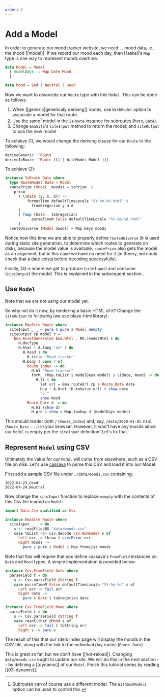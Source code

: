 ```yaml
---
order: 2
---
```


# Add a Model

In order to generate our mood tracker website, we need ... mood data, ie., the mood [[model]]. If we record our mood each day, then Haskell's `Map` type is one way to represent moods overtime.

```haskell
data Model = Model 
  { modelDays :: Map Date Mood 
  }

data Mood = Bad | Neutral | Good
```

Now we want to *associate* our `Route` type with this `Model`. This can be done as follows:

1. When [[generic|genericaly deriving]] routes, use `WithModel` option to associate a model for that route. 
2. Use the same[^same] model in the `IsRoute` instance for subroutes (here, `Date`). 
3. Change `EmaSite`'s `siteInput` method to return the model; and `siteOutput` to use the new model

[^same]: Subroutes can of course use a different model. The `WithSubModels` option can be used to control this.

To achieve (1), we would change the deriving clause for our `Route` to the following:

```haskell
deriveGeneric ''Route
deriveIsRoute ''Route [t|'[ WithModel Model ]|]
```

To achieve (2):

```haskell
instance IsRoute Date where
  type RouteModel Date = Model
  routePrism (Model _moods) = toPrism_ $
    prism'
      ( \(Date (y, m, d)) ->
          formatTime defaultTimeLocale "%Y-%m-%d.html" $
            fromGregorian y m d
      )
      ( fmap (Date . toGregorian)
          . parseTimeM False defaultTimeLocale "%Y-%m-%d.html"
      )
  routeUniverse (Model moods) = Map.keys moods
```

Notice how this time we are able to properly define `routeUniverse` (it is used during static site generation, to determine which routes to generate on disk), because the model value is available. `routePrism` also gets the model as an argument, but in this case we have no need for it (in theory, we could check that a date exists before decoding successfully).

Finally, (3) is where we get to produce (`siteInput`) and consume (`siteOutput`) the model. This is explained in the subsequent section..

## Use `Model`

Note that we are not *using* our model yet.

So why not do it now, by rendering a basic HTML of it? Change the `siteOutput` to following (we use blaze-html library):

```haskell
instance EmaSite Route where
  siteInput _ _ = pure $ pure $ Model mempty
  siteOutput rp model r =
    Ema.AssetGenerated Ema.Html . RU.renderHtml $ do
      H.docType
      H.html ! A.lang "en" $ do
        H.head $ do
          H.title "Mood tracker"
        H.body $ case r of
          Route_Index -> do
            H.h1 "Mood tracker"
            forM_ (Map.toList $ modelDays model) $ \(date, mood) -> do
              H.li $ do
                let url = Ema.routeUrl rp $ Route_Date date
                H.a ! A.href (H.toValue url) $ show date
                ": "
                show mood
          Route_Date d -> do
            H.h1 (show d)
            H.pre $ show $ Map.lookup d (modelDays model)
```

This should render both `/` (`Route_Index`) and, say, `/date/2020-01-01.html` (`Route_Date ...`) in your browser. However, it won't have any moods since our `Model` is empty per the `siteInput` definition! Let's fix that.

## Represent `Model` using CSV

Ultimately the value for our `Model` will come from elsewhere, such as a CSV file on disk.  Let's use [cassava](https://hackage.haskell.org/package/cassava) to parse this CSV and load it into our Model.

First add a sample CSV file under `./data/moods.csv` containing:

```csv
2022-04-23,Good
2022-04-24,Neutral
```

Now change the `siteInput` function to replace `mempty` with the contents of this Csv file loaded as `Model`:

```haskell
import Data.Csv qualified as Csv

instance EmaSite Route where
  siteInput _ _ = do
    s <- readFileLBS "data/moods.csv"
    case toList <$> Csv.decode Csv.NoHeader s of
      Left err -> throw $ userError err
      Right moods ->
        pure $ pure $ Model $ Map.fromList moods
```

Note that this will require that you define cassava's `FromField` instances on `Date` and `Mood` types. A simple implementation is provided below:

```haskell
instance Csv.FromField Date where
  parseField f = do
    s <- Csv.parseField @String f
    case parseTimeM False defaultTimeLocale "%Y-%m-%d" s of
      Left err -> fail err
      Right date ->
        pure $ Date $ toGregorian date

instance Csv.FromField Mood where
  parseField f = do
    s <- Csv.parseField @String f
    case readEither @Mood s of
      Left err -> fail $ toString err
      Right v -> pure v
```

The result of this that our site's index page will display the moods in the CSV file, along with the link to the individual day routes (`Route_Date`). 

This is great so far, but we don't have [[hot-reload]]. Changing `data/moods.csv` ought to update our site. We will do this in the next section -- by defining a [[dynamic]] of our `Model`. Finish this tutorial series by reading [[03-dynamic]].
